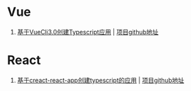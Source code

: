 
# Vue
1. [基于VueCli3.0创建Typescript应用](https://github.com/Believel/blog/issues/2) | [项目github地址](https://github.com/Believel/vueByts)
# React 
1. [基于creact-react-app创建typescript的应用](https://github.com/Believel/blog/issues/1) | [项目github地址](https://github.com/Believel/react-by-ts)